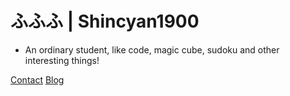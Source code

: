 <!-- _coverpage.md -->

# ふふふ | Shincyan1900

* An ordinary student, like code, magic cube, sudoku and other interesting things! 

[Contact]("mailto:clyburnrowena@gmail.com")
[Blog](https://shincyan1900.github.io/blog)
